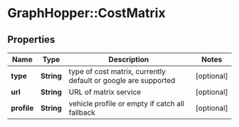 # GraphHopper::CostMatrix

## Properties
Name | Type | Description | Notes
------------ | ------------- | ------------- | -------------
**type** | **String** | type of cost matrix, currently default or google are supported | [optional] 
**url** | **String** | URL of matrix service | [optional] 
**profile** | **String** | vehicle profile or empty if catch all fallback | [optional] 



